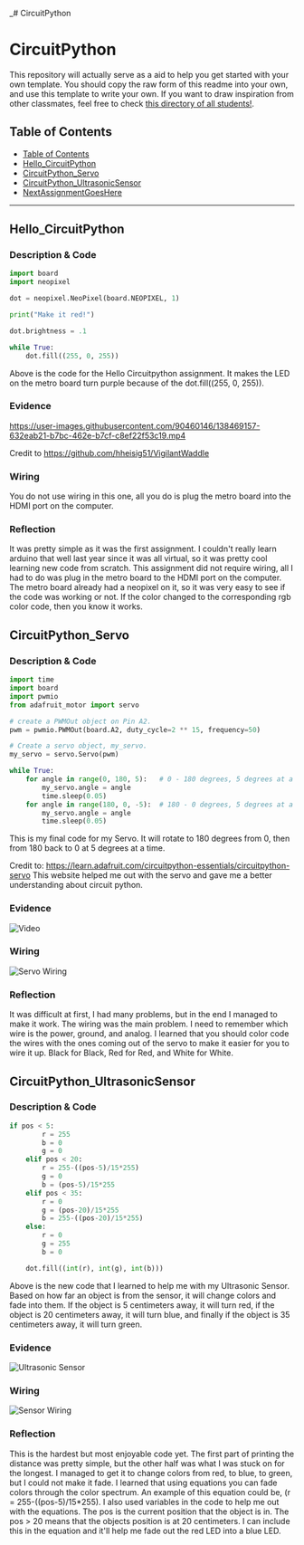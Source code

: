 _# CircuitPython

# CircuitPython
This repository will actually serve as a aid to help you get started with your own template.  You should copy the raw form of this readme into your own, and use this template to write your own.  If you want to draw inspiration from other classmates, feel free to check [this directory of all students!](https://github.com/chssigma/Class_Accounts).
## Table of Contents
* [Table of Contents](#TableOfContents)
* [Hello_CircuitPython](#Hello_CircuitPython)
* [CircuitPython_Servo](#CircuitPython_Servo)
* [CircuitPython_UltrasonicSensor](#CircuitPython_UltrasonicSensor)
* [NextAssignmentGoesHere](#NextAssignment)
---

## Hello_CircuitPython

### Description & Code

```python
import board
import neopixel

dot = neopixel.NeoPixel(board.NEOPIXEL, 1)

print("Make it red!")

dot.brightness = .1

while True:
    dot.fill((255, 0, 255))

```
Above is the code for the Hello Circuitpython assignment. It makes the LED on the metro board turn purple because of the dot.fill((255, 0, 255)).


### Evidence



https://user-images.githubusercontent.com/90460146/138469157-632eab21-b7bc-462e-b7cf-c8ef22f53c19.mp4

Credit to https://github.com/hheisig51/VigilantWaddle


### Wiring

You do not use wiring in this one, all you do is plug the metro board into the HDMI port on the computer.

### Reflection

It was pretty simple as it was the first assignment. I couldn't really learn arduino that well last year since it was all virtual, so it was  pretty cool learning new code from scratch. This assignment did not require wiring, all I had to do was plug in the metro board to the HDMI port on the computer. The metro board already had a neopixel on it, so it was very easy to see if the code was working or not. If the color changed to the corresponding rgb color code, then you know it works.


## CircuitPython_Servo

### Description & Code

```python
import time
import board
import pwmio
from adafruit_motor import servo

# create a PWMOut object on Pin A2.
pwm = pwmio.PWMOut(board.A2, duty_cycle=2 ** 15, frequency=50)

# Create a servo object, my_servo.
my_servo = servo.Servo(pwm)

while True:
    for angle in range(0, 180, 5):   # 0 - 180 degrees, 5 degrees at a time.
        my_servo.angle = angle
        time.sleep(0.05)
    for angle in range(180, 0, -5):  # 180 - 0 degrees, 5 degrees at a time.
        my_servo.angle = angle
        time.sleep(0.05)

```
This is my final code for my Servo. It will rotate to 180 degrees from 0, then from 180 back to 0 at 5 degrees at a time. 

Credit to: https://learn.adafruit.com/circuitpython-essentials/circuitpython-servo This website helped me out with the servo and gave me a better understanding about circuit python. 

### Evidence

![Video](https://user-images.githubusercontent.com/90460146/133450204-ae1c807d-1da8-4b4b-83ce-24062d0f11ea.gif)

### Wiring

![Servo Wiring](https://user-images.githubusercontent.com/90460146/133452674-86a69bfd-a632-4746-9df8-652005c39daa.png)


### Reflection

It was difficult at first, I had many problems, but in the end I managed to make it work. The wiring was the main problem. I need to remember which wire is the power, ground, and analog. I learned that you should color code the wires with the ones coming out of the servo to make it easier for you to wire it up. Black for Black, Red for Red, and White for White. 


## CircuitPython_UltrasonicSensor

### Description & Code

```python
if pos < 5:
        r = 255
        b = 0
        g = 0
    elif pos < 20:
        r = 255-((pos-5)/15*255)
        g = 0
        b = (pos-5)/15*255
    elif pos < 35:
        r = 0
        g = (pos-20)/15*255
        b = 255-((pos-20)/15*255)
    else:
        r = 0
        g = 255
        b = 0

    dot.fill((int(r), int(g), int(b)))

```
Above is the new code that I learned to help me with my Ultrasonic Sensor. Based on how far an object is from the sensor, it will change colors and fade into them. If the object is 5 centimeters away, it will turn red, if the object is 20 centimeters away, it will turn blue, and finally if the object is 35 centimeters away, it will turn green. 


### Evidence

![Ultrasonic Sensor](https://user-images.githubusercontent.com/90460146/134684198-699c4519-523b-4a43-93d7-e3daae6c354a.gif)



### Wiring

![Sensor Wiring](https://user-images.githubusercontent.com/90460146/134685297-a3c4821e-796a-41b9-bf62-2e5d38b66366.png)


### Reflection

This is the hardest but most enjoyable code yet. The first part of printing the distance was pretty simple, but the other half was what I was stuck on for the longest. I managed to get it to change colors from red, to blue, to green, but I could not make it fade. I learned that using equations you can fade colors through the color spectrum. An example of this equation could be, (r = 255-((pos-5)/15*255). I also used variables in the code to help me out with the equations. The pos is the current position that the object is in. The pos > 20 means that the objects position is at 20 centimeters. I can include this in the equation and it'll help me fade out the red LED into a blue LED.

